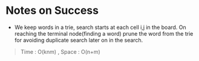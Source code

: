 # Notes on Success

+ We keep words in a trie, search starts at each cell i,j in the board.
  On reaching the terminal node(finding a word) prune the word from the trie
  for avoiding duplicate search later on in the search.
 

> Time : O(knm) , Space : O(n+m)
